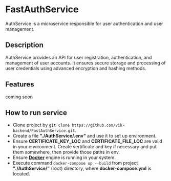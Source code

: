 # FastAuthService
AuthService is a microservice responsible for user authentication and user management.
  
## Description
AuthService provides an API for user registration, authentication, and management of user accounts. It ensures secure storage and processing of user credentials using advanced encryption and hashing methods.  
  
## Features  
coming soon
  
## How to run service  
 - Clone project by `git clone https://github.com/vik-backend/FastAuthService.git`.  
 - Create a file **"./AuthService/.env"** and use it to set up environment.  
 - Ensure **CERTIFICATE_KEY_LOC** and **CERTIFICATE_FILE_LOC** are valid in your environment. Create sertificate and key if necessary and put them somewhere, then provide those paths in env.  
 - Ensure [**Docker**](https://www.docker.com/) engine is running in your system.  
 - Execute command `docker-compose up --build` from project **"./AuthService/"** (root) directory, where **docker-compose.yml** is located.  
  
